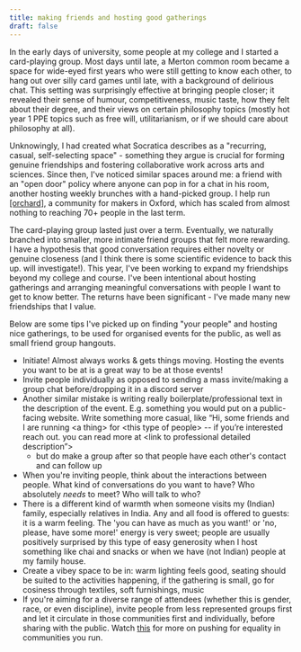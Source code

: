 ```yaml
---
title: making friends and hosting good gatherings
draft: false
---
```

In the early days of university, some people at my college and I started a card-playing group. Most days until late, a Merton common room became a space for wide-eyed first years who were still getting to know each other, to hang out over silly card games until late, with a background of delirious chat. This setting was surprisingly effective at bringing people closer; it revealed their sense of humour, competitiveness, music taste, how they felt about their degree, and their views on certain philosophy topics (mostly hot year 1 PPE topics such as free will, utilitarianism, or if we should care about philosophy at all).

Unknowingly, I had created what Socratica describes as a "recurring, casual, self-selecting space" - something they argue is crucial for forming genuine friendships and fostering collaborative work across arts and sciences. Since then, I've noticed similar spaces around me: a friend with an "open door" policy where anyone can pop in for a chat in his room, another hosting weekly brunches with a hand-picked group. I help run [[orchard]](https://lu.ma/orchard), a community for makers in Oxford, which has scaled from almost nothing to reaching 70+ people in the last term.

The card-playing group lasted just over a term. Eventually, we naturally branched into smaller, more intimate friend groups that felt more rewarding. I have a hypothesis that good conversation requires either novelty or genuine closeness (and I think there is some scientific evidence to back this up. will investigate!). This year, I've been working to expand my friendships beyond my college and course. I've been intentional about hosting gatherings and arranging meaningful conversations with people I want to get to know better. The returns have been significant - I've made many new friendships that I value.

Below are some tips I've picked up on finding "your people" and hosting nice gatherings, to be used for organised events for the public, as well as small friend group hangouts.

- Initiate! Almost always works & gets things moving. Hosting the events you want to be at is a great way to be at those events!
- Invite people individually as opposed to sending a mass invite/making a group chat before/dropping it in a discord server
- Another similar mistake is writing really boilerplate/professional text in the description of the event. E.g. something you would put on a public-facing website. Write something more casual, like “Hi, some friends and I are running \<a thing> for \<this type of people> -- if you’re interested reach out. you can read more at \<link to professional detailed description”>
	- but do make a group after so that people have each other's contact and can follow up
- When you're inviting people, think about the interactions between people. What kind of conversations do you want to have? Who absolutely _needs_ to meet? Who will talk to who? 
- There is a different kind of warmth when someone visits my (Indian) family, especially relatives in India. Any and all food is offered to guests: it is a warm feeling. The 'you can have as much as you want!' or 'no, please, have some more!' energy is very sweet; people are usually positively surprised by this type of easy generosity when I host something like chai and snacks or when we have (not Indian) people at my family house. 
- Create a vibey space to be in: warm lighting feels good, seating should be suited to the activities happening, if the gathering is small, go for cosiness through textiles, soft furnishings, music
- If you're aiming for a diverse range of attendees (whether this is gender, race, or even discipline), invite people from less represented groups first and let it circulate in those communities first and individually, before sharing with the public. Watch [this](https://www.youtube.com/watch?app=desktop&v=657X8w9Hy50) for more on pushing for equality in communities you run. 
